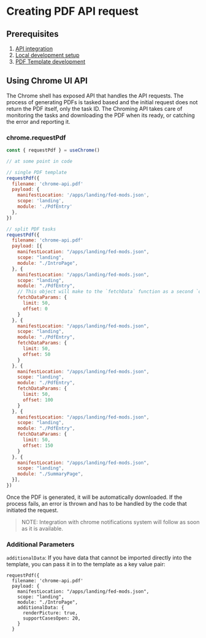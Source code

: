 # Creating PDF API request

## Prerequisites

1. [API integration](./API-integration.md)
2. [Local development setup](./local-development-setup.md)
3. [PDF Template development](./pdf-template-development.md)

## Using Chrome UI API

The Chrome shell has exposed API that handles the API requests. The process of generating PDFs is tasked based and the initial request does not return the PDF itself, only the task ID. The Chroming API takes care of monitoring the tasks and downloading the PDF when its ready, or catching the error and reporting it.

### chrome.requestPdf

```js
const { requestPdf } = useChrome()

// at some point in code

// single PDF template
requestPdf({
  filename: 'chrome-api.pdf'
  payload: {
    manifestLocation: '/apps/landing/fed-mods.json',
    scope: 'landing',
    module: './PdfEntry'
  },
})

// split PDF tasks
requestPdf({
  filename: 'chrome-api.pdf'
  payload: [{
    manifestLocation: "/apps/landing/fed-mods.json",
    scope: "landing",
    module: "./IntroPage",
  }, {
    manifestLocation: "/apps/landing/fed-mods.json",
    scope: "landing",
    module: "./PdfEntry",
    // This object will make to the `fetchData` function as a second `options` argument
    fetchDataParams: {
      limit: 50,
      offset: 0
    }
  }, {
    manifestLocation: "/apps/landing/fed-mods.json",
    scope: "landing",
    module: "./PdfEntry",
    fetchDataParams: {
      limit: 50,
      offset: 50
    }
  }, {
    manifestLocation: "/apps/landing/fed-mods.json",
    scope: "landing",
    module: "./PdfEntry",
    fetchDataParams: {
      limit: 50,
      offset: 100
    }
  }, {
    manifestLocation: "/apps/landing/fed-mods.json",
    scope: "landing",
    module: "./PdfEntry",
    fetchDataParams: {
      limit: 50,
      offset: 150
    }
  }, {
    manifestLocation: "/apps/landing/fed-mods.json",
    scope: "landing",
    module: "./SummaryPage",
  }],
})
```

Once the PDF is generated, it will be automatically downloaded. If the process fails, an error is thrown and has to be handled by the code that initiated the request.

> NOTE: Integration with chrome notifications system will follow as soon as it is available.

### Additional Parameters
`additionalData`: If you have data that cannot be imported directly into the template, you can pass it in to the template as a key value pair:

```TSX
requestPdf({
  filename: 'chrome-api.pdf'
  payload: {
    manifestLocation: "/apps/landing/fed-mods.json",
    scope: "landing",
    module: "./IntroPage",
    additionalData: {
      renderPicture: true,
      supportCasesOpen: 20,
    }
  }
```
